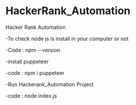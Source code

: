 # HackerRank_Automation
Hacker Rank Automation

-To check node js is install in your computer or not 

-Code :  npm --version

-install puppeteer 

-code : npm i puppeteer

-Run Hackerank_Automation Project 

-code : node index.js










